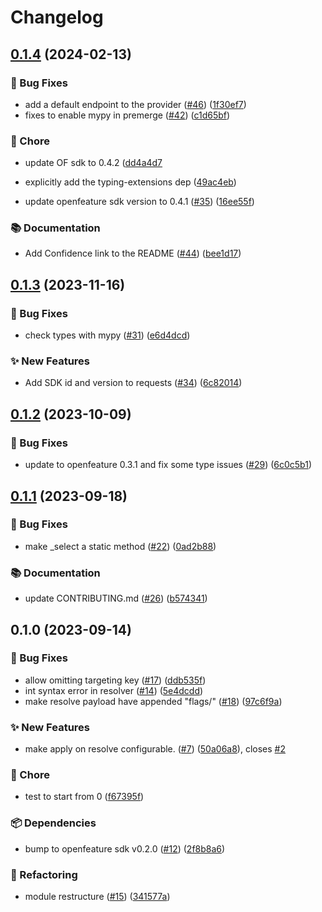 # Changelog

## [0.1.4](https://github.com/spotify/confidence-openfeature-provider-python/compare/v0.1.3...v0.1.4) (2024-02-13)


### 🐛 Bug Fixes

* add a default endpoint to the provider ([#46](https://github.com/spotify/confidence-openfeature-provider-python/issues/46)) ([1f30ef7](https://github.com/spotify/confidence-openfeature-provider-python/commit/1f30ef7583939967407f11fbeb797c07bb06d9f3))
* fixes to enable mypy in premerge ([#42](https://github.com/spotify/confidence-openfeature-provider-python/issues/42)) ([c1d65bf](https://github.com/spotify/confidence-openfeature-provider-python/commit/c1d65bf3a7338cee920ce3936e2bcbc6a98e4095))


### 🧹 Chore
* update OF sdk to 0.4.2 ([dd4a4d7](https://github.com/spotify/confidence-openfeature-provider-python/commit/dd4a4d74cb91331ce6768ef12ee08b14b89c7eac)

* explicitly add the typing-extensions dep ([49ac4eb](https://github.com/spotify/confidence-openfeature-provider-python/commit/49ac4ebbb23fa28f1f6d69b6fea29e000ef63759))

* update openfeature sdk version to 0.4.1 ([#35](https://github.com/spotify/confidence-openfeature-provider-python/issues/35)) ([16ee55f](https://github.com/spotify/confidence-openfeature-provider-python/commit/16ee55f804b3a488926647a697cf37a4bf25af69))


### 📚 Documentation

* Add Confidence link to the README ([#44](https://github.com/spotify/confidence-openfeature-provider-python/issues/44)) ([bee1d17](https://github.com/spotify/confidence-openfeature-provider-python/commit/bee1d175a0478abc18a196d3bd2f48ffe8ab0005))

## [0.1.3](https://github.com/spotify/confidence-openfeature-provider-python/compare/v0.1.2...v0.1.3) (2023-11-16)


### 🐛 Bug Fixes

* check types with mypy ([#31](https://github.com/spotify/confidence-openfeature-provider-python/issues/31)) ([e6d4dcd](https://github.com/spotify/confidence-openfeature-provider-python/commit/e6d4dcd664971935905dc58d0681ecc46b0063de))


### ✨ New Features

* Add SDK id and version to requests ([#34](https://github.com/spotify/confidence-openfeature-provider-python/issues/34)) ([6c82014](https://github.com/spotify/confidence-openfeature-provider-python/commit/6c82014717feaa4a13db9397cbdf7ff71e504c17))

## [0.1.2](https://github.com/spotify/confidence-openfeature-provider-python/compare/v0.1.1...v0.1.2) (2023-10-09)


### 🐛 Bug Fixes

* update to openfeature 0.3.1 and fix some type issues ([#29](https://github.com/spotify/confidence-openfeature-provider-python/issues/29)) ([6c0c5b1](https://github.com/spotify/confidence-openfeature-provider-python/commit/6c0c5b11194d614aea93e661ad28c11c2b54b627))

## [0.1.1](https://github.com/spotify/confidence-openfeature-provider-python/compare/v0.1.0...v0.1.1) (2023-09-18)


### 🐛 Bug Fixes

* make _select a static method ([#22](https://github.com/spotify/confidence-openfeature-provider-python/issues/22)) ([0ad2b88](https://github.com/spotify/confidence-openfeature-provider-python/commit/0ad2b8863adaf9b8ade87d7504d461737763693f))


### 📚 Documentation

* update CONTRIBUTING.md ([#26](https://github.com/spotify/confidence-openfeature-provider-python/issues/26)) ([b574341](https://github.com/spotify/confidence-openfeature-provider-python/commit/b57434152e914768e16191195f36f059fb3a929a))

## 0.1.0 (2023-09-14)


### 🐛 Bug Fixes

* allow omitting targeting key ([#17](https://github.com/spotify/confidence-openfeature-provider-python/issues/17)) ([ddb535f](https://github.com/spotify/confidence-openfeature-provider-python/commit/ddb535fb197fa958d42d33a540de6a8c3b5c5f00))
* int syntax error in resolver ([#14](https://github.com/spotify/confidence-openfeature-provider-python/issues/14)) ([5e4dcdd](https://github.com/spotify/confidence-openfeature-provider-python/commit/5e4dcddee5a4a053a266fff6f1ce46a445907a86))
* make resolve payload have appended "flags/" ([#18](https://github.com/spotify/confidence-openfeature-provider-python/issues/18)) ([97c6f9a](https://github.com/spotify/confidence-openfeature-provider-python/commit/97c6f9a0faf7c5d894fc540e0d415cd2cf248f7a))


### ✨ New Features

* make apply on resolve configurable. ([#7](https://github.com/spotify/confidence-openfeature-provider-python/issues/7)) ([50a06a8](https://github.com/spotify/confidence-openfeature-provider-python/commit/50a06a89e30443a5c994581081b9e0a82e86ec18)), closes [#2](https://github.com/spotify/confidence-openfeature-provider-python/issues/2)


### 🧹 Chore

* test to start from 0 ([f67395f](https://github.com/spotify/confidence-openfeature-provider-python/commit/f67395f7005642da78a8107e702ad32c5976bdca))


### 📦 Dependencies

* bump to openfeature sdk v0.2.0 ([#12](https://github.com/spotify/confidence-openfeature-provider-python/issues/12)) ([2f8b8a6](https://github.com/spotify/confidence-openfeature-provider-python/commit/2f8b8a600abe0719fb2aa6fc9389b6f2257ee07f))


### 🔄 Refactoring

* module restructure ([#15](https://github.com/spotify/confidence-openfeature-provider-python/issues/15)) ([341577a](https://github.com/spotify/confidence-openfeature-provider-python/commit/341577ab450a8f182de3802ba62a2a2f0551601d))
